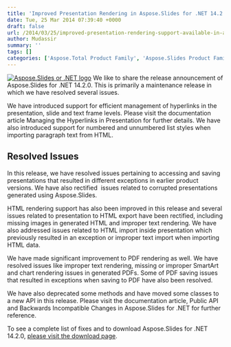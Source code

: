 ```yaml
---
title: 'Improved Presentation Rendering in Aspose.Slides for .NET 14.2.0'
date: Tue, 25 Mar 2014 07:39:40 +0000
draft: false
url: /2014/03/25/improved-presentation-rendering-support-available-in-aspsoe.slides-for-.net-14.2.0/
author: Mudassir
summary: ''
tags: []
categories: ['Aspose.Total Product Family', 'Aspose.Slides Product Family']
---
```


[![][1]](https://blog.aspose.com/wp-content/uploads/sites/2/2013/08/aspose-Slides-for-net_100.png) We like to share the release announcement of Aspose.Slides for .NET 14.2.0. This is primarily a maintenance release in which we have resolved several issues.

We have introduced support for efficient management of hyperlinks in the presentation, slide and text frame levels. Please visit the documentation article Managing the Hyperlinks in Presentation for further details. We have also introduced support for numbered and unnumbered list styles when importing paragraph text from HTML.

## Resolved Issues

In this release, we have resolved issues pertaining to accessing and saving presentations that resulted in different exceptions in earlier product versions. We have also rectified  issues related to corrupted presentations generated using Aspose.Slides.

HTML rendering support has also been improved in this release and several issues related to presentation to HTML export have been rectified, including missing images in generated HTML and improper text rendering. We have also addressed issues related to HTML import inside presentation which previously resulted in an exception or improper text import when importing HTML data.

We have made significant improvement to PDF rendering as well. We have resolved issues like improper text rendering, missing or improper SmartArt and chart rendering issues in generated PDFs. Some of PDF saving issues that resulted in exceptions when saving to PDF have also been resolved.

We have also deprecated some methods and have moved some classes to a new API in this release. Please visit the documentation article, Public API and Backwards Incompatible Changes in Aspose.Slides for .NET for further reference.

To see a complete list of fixes and to download Aspose.Slides for .NET 14.2.0, [please visit the download page][2].




[1]: https://blog.aspose.com/wp-content/uploads/sites/2/2013/08/aspose-Slides-for-net_100.png "Aspose.Slides or .NET logo"
[2]: http://www.aspose.com/community/files/51/.net-components/aspose.slides-for-.net/default.aspx




